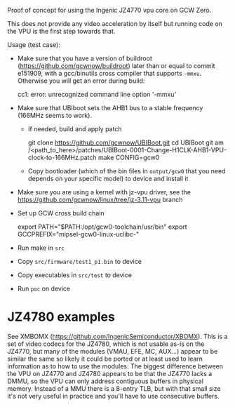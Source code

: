 Proof of concept for using the Ingenic JZ4770 vpu core on GCW Zero.

This does not provide any video acceleration by itself but running code on the VPU
is the first step towards that.

Usage (test case):

- Make sure that you have a version of buildroot
  (https://github.com/gcwnow/buildroot) later than or equal to commit e151909,
  with a gcc/binutils cross compiler that supports `-mmxu`.
  Otherwise you will get an error during build:

    cc1: error: unrecognized command line option ‘-mmxu’

- Make sure that UBIboot sets the AHB1 bus to a stable
  frequency (166MHz seems to work).

  - If needed, build and apply patch

    git clone https://github.com/gcwnow/UBIBoot.git
    cd UBIBoot
    git am /<path_to_here>/patches/UBIBoot-0001-Change-H1CLK-AHB1-VPU-clock-to-166MHz.patch
    make CONFIG=gcw0

  - Copy bootloader (which of the bin files in `output/gcw0` that you need depends on your specific model) to device and install it

- Make sure you are using a kernel with jz-vpu driver, see the
  https://github.com/gcwnow/linux/tree/jz-3.11-vpu branch

- Set up GCW cross build chain

    export PATH="$PATH:/opt/gcw0-toolchain/usr/bin"
    export GCCPREFIX="mipsel-gcw0-linux-uclibc-"
   
- Run make in `src` 
- Copy `src/firmware/test1_p1.bin` to device
- Copy executables in `src/test` to device
- Run `poc` on device

JZ4780 examples
===============

See XMBOMX (https://github.com/IngenicSemiconductor/XBOMX). This is a set of video codecs for the
JZ4780, which is not usable as-is on the JZ4770, but many of the modules (VMAU, EFE, MC, AUX...)
appear to be similar the same so likely it could be ported or at least used to learn information as
to how to use the modules.
The biggest difference between the VPU on JZ4770 and JZ4780 appears to be that the JZ4770 lacks a DMMU, so the
VPU can only address contiguous buffers in physical memory. Instead of a MMU there is a 8-entry TLB,
but with that small size it's not very useful in practice and you'll have to use consecutive
buffers.

